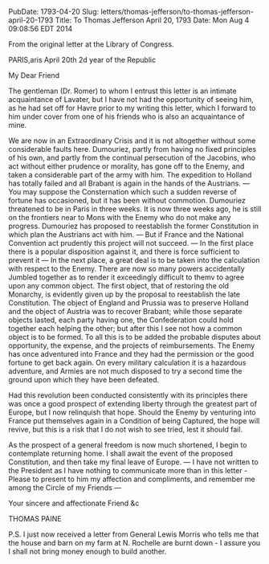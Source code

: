 PubDate: 1793-04-20
Slug: letters/thomas-jefferson/to-thomas-jefferson-april-20-1793
Title: To Thomas Jefferson  April 20, 1793
Date: Mon Aug  4 09:08:56 EDT 2014

   From the original letter at the Library of Congress.

   PARIS,aris April 20th 2d year of the Republic
   
   My Dear Friend

   The gentleman (Dr. Romer) to whom I entrust this letter is an intimate
   acquaintance of Lavater, but I have not had the opportunity of seeing him,
   as he had set off for Havre prior to my writing this letter, which I
   forward to him under cover from one of his friends who is also an
   acquaintance of mine.

   We are now in an Extraordinary Crisis and it is not altogether without
   some considerable faults here. Dumouriez, partly from having no fixed
   principles of his own, and partly from the continual persecution of the
   Jacobins, who act without either prudence or morality, has gone off to the
   Enemy, and taken a considerable part of the army with him. The expedition
   to Holland has totally failed and all Brabant is again in the hands of the
   Austrians. &mdash; You may suppose the Consternation which such a sudden 
   reverse of fortune
   has occasioned, but it has been without commotion. Dumouriez threatened to
   be in Paris in three weeks. It is now three weeks ago, he is still on the
   frontiers near to Mons with the Enemy who do not make any progress.
   Dumouriez has proposed to reestablish the former Constitution in which
   plan the Austrians act with him. &mdash; But if France and the National 
   Convention act prudently this project will not succeed.  &mdash; In the 
   first place there is a
   popular disposition against it, and there is force sufficient to prevent
   it &mdash; In the next place, a great deal is to be taken into the 
   calculation with respect to the Enemy. There are now so many powers 
   accidentally Jumbled together as to render it exceedingly difficult to themv
   to agree upon any common object.
   The first object, that of restoring the old Monarchy, is evidently given
   up by the proposal to reestablish the late Constitution. The object of
   England and Prussia was to preserve Holland and the object of Austria was
   to recover Brabant; while those separate objects lasted, each party having
   one, the Confederation could hold together each helping the other; but
   after this I see not how a common object is to be formed. To all this is
   to be added the probable disputes about opportunity, the expense, and the
   projects of reimbursements. The Enemy has once adventured into France and
   they had the permission or the good fortune to get back again. On every
   military calculation it is a hazardous adventure, and Armies are not much
   disposed to try a second time the ground upon which they have been
   defeated.

   Had this revolution been conducted consistently with its principles there
   was once a good prospect of extending liberty through the greatest part of
   Europe, but I now relinquish that hope. Should the Enemy by venturing into
   France put themselves again in a Condition of being Captured, the hope
   will revive, but this is a risk that I do not wish to see tried, lest it
   should fail.

   As the prospect of a general freedom is now much shortened, I begin to
   contemplate returning home. I shall await the event of the proposed
   Constitution, and then take my final leave of Europe. &mdash; I have not 
   written to the President as I have nothing to communicate more than in this
   letter - Please to present to him my affection and compliments, and
   remember me among the Circle of my Friends &mdash; 
   
   Your sincere and affectionate Friend &c

   THOMAS PAINE

   P.S. I just now received a letter from General Lewis Morris who tells me
   that the house and barn on my farm at N. Rochelle are burnt down - I assure
   you I shall not bring money enough to build another.


